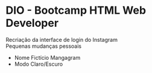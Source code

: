 # DIO - Bootcamp HTML Web Developer
Recriação da interface de login do Instagram  
Pequenas mudanças pessoais
* Nome Fictício Mangagram
* Modo Claro/Escuro

